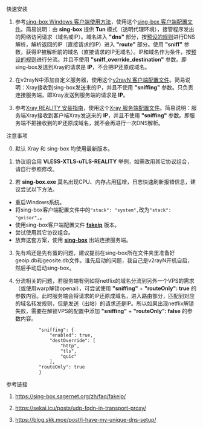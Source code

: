 快速安装

1. 参考[sing-box Windows 客户端使用方法](https://github.com/chika0801/sing-box-examples/tree/main/Tun)，使用这个[sing-box 客户端配置文件](https://github.com/chika0801/Xray-install/blob/main/Tun/sing-box_client_config.json)。简易说明：由 **sing-box** 提供 **Tun** 模式（透明代理环境），接管程序发出的网络访问请求（域名或IP）。域名进入 **"dns"** 部分，按[预设的规则](https://github.com/chika0801/Xray-install/blob/0a68ce2a4ea2f894a40a01477840fa1dec0cbc96/Tun/sing-box_client_config.json#L26)进行DNS解析，解析返回的IP（直接请求的IP）进入 **"route"** 部分。使用 **"sniff"** 参数，获得IP被解析前的域名（直接请求的IP无域名）。IP和域名作为条件，按[预设的规则](https://github.com/chika0801/Xray-install/blob/0a68ce2a4ea2f894a40a01477840fa1dec0cbc96/Tun/sing-box_client_config.json#L62)进行分流。并且不使用 **"sniff_override_destination"** 参数。即sing-box发送到Xray的请求是 **IP**，不会把IP还原成域名。

2. 在v2rayN中添加自定义服务器，使用这个[v2rayN 客户端配置文件](https://github.com/chika0801/Xray-install/blob/main/Tun/v2rayN_client_config.json)。简易说明：Xray接收到sing-box发送来的IP，并且不使用 **"sniffing"** 参数。只负责连接服务端，即Xray发送到服务端的请求是 **IP**。

3. 参考[Xray REALITY 安装指南](https://github.com/chika0801/Xray-install/blob/main/REALITY.md)，使用这个[Xray 服务端配置文件](https://github.com/chika0801/Xray-install/blob/main/Tun/Xray_server_config.json)。简易说明：服务端Xray接收到客户端Xray发送来的 **IP**，并且不使用 **"sniffing"** 参数。即服务端不把接收到的IP还原成域名，就不会再进行一次DNS解析。

注意事项

0. 默认 Xray 和 sing-box 均使用最新版本。

1. 协议组合用 **VLESS-XTLS-uTLS-REALITY** 举例，如需改用其它协议组合，请自行参照修改。

2. 若 **sing-box.exe** 莫名出现CPU、内存占用猛增，日志快速刷新报错信息，建议尝试以下方法。

- 重启Windows系统。
- 将sing-box客户端配置文件中的`"stack": "system",`改为`"stack": "gvisor",`。
- 使用sing-box客户端配置文件 [**fakeip**](https://github.com/chika0801/Xray-install/blob/main/Tun/sing-box_client_config_fakeip.json) 版本。
- 尝试使用其它协议组合。
- 放弃这套方案，使用 [**sing-box**](https://github.com/chika0801/sing-box-examples/tree/main/Tun) 出站连接服务端。

3. 先有鸡还是先有蛋的问题，建议提前在sing-box所在文件夹里准备好geoip.db和geosite.db文件。谁先启动的问题，我自己是v2rayN开机自启，然后手动启动sing-box。

4. 分流相关的问题，若服务端有例如将netflix的域名分流到另外一个VPS的需求（或使用warp解锁openai），可尝试使用 **"sniffing"** + **"routeOnly": true** 的参数内容。此时服务端会将请求的IP还原成域名，进入路由部分，匹配到对应的域名转发规则，但是发送（出站）的请求还是IP。所以如果出现netflix解锁失败，需要在解锁VPS的配置中添加 **"sniffing"** + **"routeOnly": false** 的参数内容。

```
            "sniffing": {
                "enabled": true,
                "destOverride": [
                    "http",
                    "tls",
                    "quic"
                ],
            "routeOnly": true
            }
```

参考链接

1. https://sing-box.sagernet.org/zh/faq/fakeip/

2. https://sekai.icu/posts/udp-fqdn-in-transport-proxy/

3. https://blog.skk.moe/post/i-have-my-unique-dns-setup/
